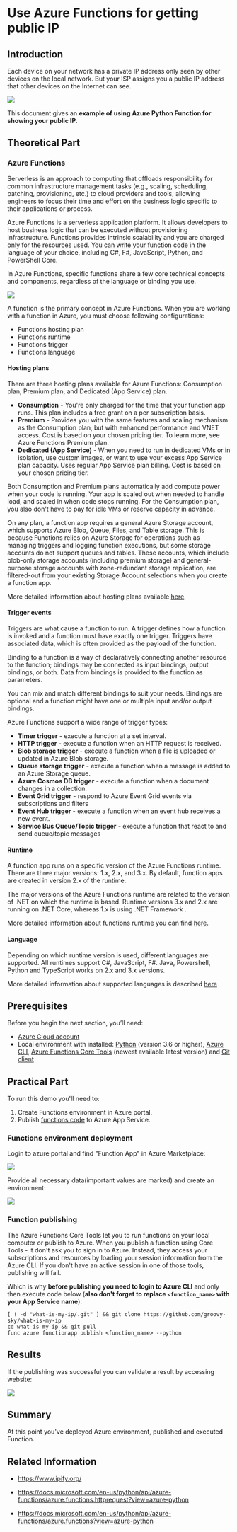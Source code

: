 # Use Azure Functions for getting public IP

## Introduction

Each device on your network has a private IP address only seen by other devices on the local network. But your ISP assigns you a public IP address that other devices on the Internet can see. 

![](/images/func-az-ip/google_what_is_my_ip.png)


This document gives an **example of using Azure Python Function for showing your public IP**. 

## Theoretical Part

### Azure Functions

Serverless is an approach to computing that offloads responsibility for common infrastructure management tasks (e.g., scaling, scheduling, patching, provisioning, etc.) to cloud providers and tools, allowing engineers to focus their time and effort on the business logic specific to their applications or process.

Azure Functions is a serverless application platform. It allows developers to host business logic that can be executed without provisioning infrastructure. Functions provides intrinsic scalability and you are charged only for the resources used. You can write your function code in the language of your choice, including C#, F#, JavaScript, Python, and PowerShell Core. 

In Azure Functions, specific functions share a few core technical concepts and components, regardless of the language or binding you use.

![](/images/func-az-ip/function_separation.png)

A function is the primary concept in Azure Functions. When you are working with a function in Azure, you must choose following configurations:
* Functions hosting plan
* Functions runtime
* Functions trigger
* Functions language

#### Hosting plans
There are three hosting plans available for Azure Functions: Consumption plan, Premium plan, and Dedicated (App Service) plan.

* **Consumption** - You're only charged for the time that your function app runs. This plan includes a free grant on a per subscription basis.
* **Premium** - Provides you with the same features and scaling mechanism as the Consumption plan, but with enhanced performance and VNET access. Cost is based on your chosen pricing tier. To learn more, see Azure Functions Premium plan.
* **Dedicated (App Service)** -	When you need to run in dedicated VMs or in isolation, use custom images, or want to use your excess App Service plan capacity. Uses regular App Service plan billing. Cost is based on your chosen pricing tier.

Both Consumption and Premium plans automatically add compute power when your code is running. Your app is scaled out when needed to handle load, and scaled in when code stops running. For the Consumption plan, you also don't have to pay for idle VMs or reserve capacity in advance.

On any plan, a function app requires a general Azure Storage account, which supports Azure Blob, Queue, Files, and Table storage. This is because Functions relies on Azure Storage for operations such as managing triggers and logging function executions, but some storage accounts do not support queues and tables. These accounts, which include blob-only storage accounts (including premium storage) and general-purpose storage accounts with zone-redundant storage replication, are filtered-out from your existing Storage Account selections when you create a function app.

More detailed information about hosting plans available [here](https://docs.microsoft.com/en-us/azure/azure-functions/functions-scale).

#### Trigger events

Triggers are what cause a function to run. A trigger defines how a function is invoked and a function must have exactly one trigger. Triggers have associated data, which is often provided as the payload of the function.

Binding to a function is a way of declaratively connecting another resource to the function; bindings may be connected as input bindings, output bindings, or both. Data from bindings is provided to the function as parameters.

You can mix and match different bindings to suit your needs. Bindings are optional and a function might have one or multiple input and/or output bindings.

Azure Functions support a wide range of trigger types: 
* **Timer trigger** - execute a function at a set interval.
* **HTTP trigger** - execute a function when an HTTP request is received.
* **Blob storage trigger** - execute a function when a file is uploaded or updated in Azure Blob storage.
* **Queue storage trigger** - execute a function when a message is added to an Azure Storage queue.
* **Azure Cosmos DB trigger** - execute a function when a document changes in a collection.
* **Event Grid trigger** - respond to Azure Event Grid events via subscriptions and filters
* **Event Hub trigger** - execute a function when an event hub receives a new event.
* **Service Bus Queue/Topic trigger** - execute a function that react to and send queue/topic messages

#### Runtime
A function app runs on a specific version of the Azure Functions runtime. There are three major versions: 1.x, 2.x, and 3.x. By default, function apps are created in version 2.x of the runtime. 

The major versions of the Azure Functions runtime are related to the version of .NET on which the runtime is based. Runtime versions 3.x and 2.x are running on .NET Core, whereas 1.x is using .NET Framework .

More detailed information about functions runtime you can find [here](https://docs.microsoft.com/en-us/azure/azure-functions/functions-versions).

#### Language

Depending on which runtime version is used, different languages are supported. All runtimes support C#, JavaScript, F#. Java, Powershell, Python and TypeScript works on 2.x and 3.x versions. 

More detailed information about supported languages is described [here](https://docs.microsoft.com/en-us/azure/azure-functions/supported-languages#languages-by-runtime-version)

## Prerequisites

Before you begin the next section, you’ll need:
* [Azure Cloud account](https://azure.microsoft.com/free/)
* Local environment with installed: [Python](https://www.python.org/downloads/) (version 3.6 or higher), [Azure CLI](https://docs.microsoft.com/en-us/cli/azure/install-azure-cli?view=azure-cli-latest), [Azure Functions Core Tools](https://github.com/Azure/azure-functions-core-tools#versionss) (newest available latest version) and [Git client](https://git-scm.com/downloads)

## Practical Part
To run this demo you'll need to:
1. Create Functions environment in Azure portal.  
2. Publish [functions code](https://github.com/groovy-sky/what-is-my-ip) to Azure App Service. 


### Functions environment deployment

Login to azure portal and find "Function App" in Azure Marketplace:

![](/images/func-az-ip/az_func_portal_marketplace.png)

Provide all necessary data(important values are marked) and create an environment:

![](/images/func-az-ip/az_func_portal_creation.png)

### Function publishing

The Azure Functions Core Tools let you to run functions on your local computer or publish to Azure. When you publish a function using Core Tools - it don't ask you to sign in to Azure. Instead, they access your subscriptions and resources by loading your session information from the Azure CLI. If you don't have an active session in one of those tools, publishing will fail.

Which is why **before publishing you need to login to Azure CLI** and only then execute code below (**also don't forget to replace ```<function_name>``` with your App Service name**):

```
[ ! -d "what-is-my-ip/.git" ] && git clone https://github.com/groovy-sky/what-is-my-ip
cd what-is-my-ip && git pull
func azure functionapp publish <function_name> --python
```

## Results

If the publishing was successful you can validate a result by accessing website:

![](/images/func-az-ip/get_ip_using_function.png)

## Summary

At this point you've deployed Azure environment, published and executed Function. 


## Related Information

* https://www.ipify.org/

* https://docs.microsoft.com/en-us/python/api/azure-functions/azure.functions.httprequest?view=azure-python

* https://docs.microsoft.com/en-us/python/api/azure-functions/azure.functions?view=azure-python